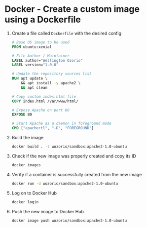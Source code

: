 # Docker - Create a custom image using a Dockerfile

1. Create a file called `Dockerfile` with the desired config
   ```dockerfile
   # Base OS image to be used
   FROM ubuntu:xenial

   # File Author / Maintainer
   LABEL author="Wellington Ozorio"
   LABEL version="1.0.0"

   # Update the repository sources list
   RUN apt update \
       && apt install -y apache2 \
       && apt clean

   # Copy custom index.html file
   COPY index.html /var/www/html/

   # Expose Apache on port 80
   EXPOSE 80

   # Start Apache as a daemon in foreground mode
   CMD ["apachectl", "-D", "FOREGROUND"]
   ```
1. Build the image
   ```bash
   docker build . -t wozorio/sandbox:apache2-1.0-ubuntu
   ```
1. Check if the new image was properly created and copy its ID
   ```bash
   docker images
   ```
1. Verify if a container is successfully created from the new image
   ```bash
   docker run -d wozorio/sandbox:apache2-1.0-ubuntu
   ```
1. Log on to Docker Hub
   ```bash
   docker login
   ```
1. Push the new image to Docker Hub
   ```bash
   docker image push wozorio/sandbox:apache2-1.0-ubuntu
   ```
